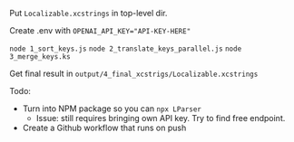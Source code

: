 Put `Localizable.xcstrings` in top-level dir.

Create .env with `OPENAI_API_KEY="API-KEY-HERE"`

`node 1_sort_keys.js`
`node 2_translate_keys_parallel.js`
`node 3_merge_keys.ks`

Get final result in `output/4_final_xcstrigs/Localizable.xcstrings`

Todo:
- Turn into NPM package so you can `npx LParser`
    - Issue: still requires bringing own API key. Try to find free endpoint.
- Create a Github workflow that runs on push